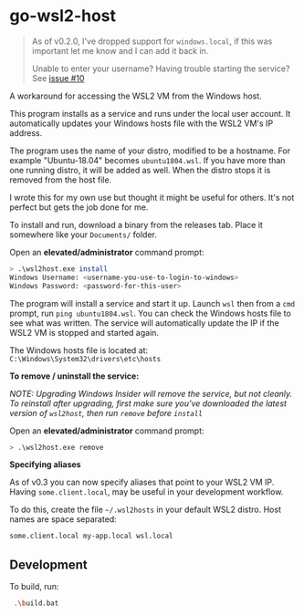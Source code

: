 # go-wsl2-host

> As of v0.2.0, I've dropped support for `windows.local`, if this was important let me know and I can add it back in.
>
> Unable to enter your username? Having trouble starting the service? See [issue #10](https://github.com/shayne/go-wsl2-host/issues/10#issuecomment-562631992)

A workaround for accessing the WSL2 VM from the Windows host.

This program installs as a service and runs under the local user account. It automatically updates your Windows hosts file with the WSL2 VM's IP address.

The program uses the name of your distro, modified to be a hostname. For example "Ubuntu-18.04" becomes `ubuntu1804.wsl`. If you have more than one running distro, it will be added as well. When the distro stops it is removed from the host file.

I wrote this for my own use but thought it might be useful for others. It's not perfect but gets the job done for me.

To install and run, download a binary from the releases tab. Place it somewhere like your `Documents/` folder.

Open an **elevated/administrator** command prompt:

```sh
> .\wsl2host.exe install
Windows Username: <username-you-use-to-login-to-windows>
Windows Password: <password-for-this-user>
```

The program will install a service and start it up. Launch `wsl` then from a `cmd` prompt, run `ping ubuntu1804.wsl`. You can check the Windows hosts file to see what was written. The service will automatically update the IP if the WSL2 VM is stopped and started again.

The Windows hosts file is located at: `C:\Windows\System32\drivers\etc\hosts`

**To remove / uninstall the service:**

_NOTE: Upgrading Windows Insider will remove the service, but not cleanly. To reinstall after upgrading, first make sure you've downloaded the latest version of `wsl2host`, then run `remove` before `install`_

Open an **elevated/administrator** command prompt:

```sh
> .\wsl2host.exe remove
```

**Specifying aliases**

As of v0.3 you can now specify aliases that point to your WSL2 VM IP. Having `some.client.local`, may be useful in your development workflow.

To do this, create the file `~/.wsl2hosts` in your default WSL2 distro. Host names are space separated:

```sh
some.client.local my-app.local wsl.local
```

## Development

To build, run:

```sh
 .\build.bat
```
